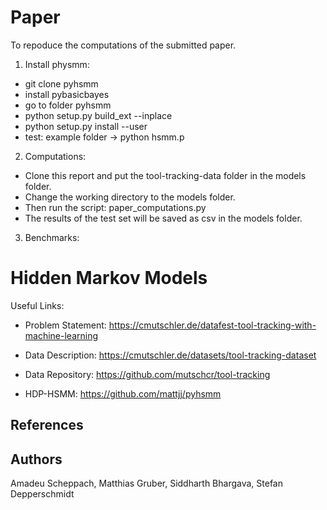 # Paper
To repoduce the computations of the submitted paper.
1) Install physmm:
- git clone pyhsmm
- install pybasicbayes
- go to folder pyhsmm
- python setup.py build_ext --inplace
- python setup.py install --user
- test: example folder -> python hsmm.p
2) Computations:
- Clone this report and put the tool-tracking-data folder in the models folder. 
- Change the working directory to the models folder.
- Then run the script: paper_computations.py
- The results of the test set will be saved as csv in the models folder.

3) Benchmarks:




# Hidden Markov Models

Useful Links:
- Problem Statement: https://cmutschler.de/datafest-tool-tracking-with-machine-learning

- Data Description: https://cmutschler.de/datasets/tool-tracking-dataset

- Data Repository: https://github.com/mutschcr/tool-tracking

- HDP-HSMM: https://github.com/mattjj/pyhsmm

## References

## Authors

Amadeu Scheppach, Matthias Gruber, Siddharth Bhargava, Stefan Depperschmidt
